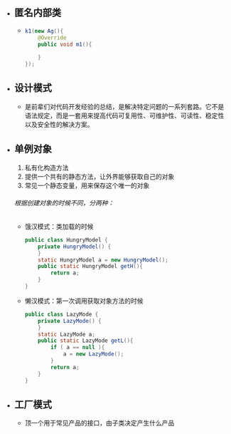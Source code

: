 - ## 匿名内部类

  - ```java
    k1(new Ag(){
        @Override
        public void m1(){
            
    	}
    });
    ```

- ## 设计模式

  - 是前辈们对代码开发经验的总结，是解决特定问题的一系列套路。它不是语法规定，而是一套用来提高代码可复用性、可维护性、可读性、稳定性以及安全性的解决方案。

- ## 单例对象

  1. 私有化构造方法
  2. 提供一个共有的静态方法，让外界能够获取自己的对象
  3. 常见一个静态变量，用来保存这个唯一的对象

  ###### 根据创建对象的时候不同，分两种：

  - 饿汉模式：类加载的时候

    ```java
    public class HungryModel {
        private HungryModel() {
        }
        static HungryModel a = new HungryModel();
        public static HungryModel getH(){
            return a;
        }
    }
    ```

    

  - 懒汉模式：第一次调用获取对象方法的时候

    ```java
    public class LazyMode {
        private LazyMode() {
        }
        static LazyMode a;
        public static LazyMode getL(){
            if ( a == null ){
                a = new LazyMode();
            }
            return a;
        }
    }
    ```

- ## 工厂模式

  - 顶一个用于常见产品的接口，由子类决定产生什么产品